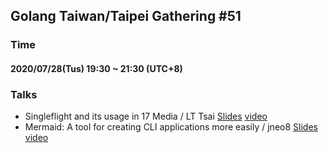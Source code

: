 ## Golang Taiwan/Taipei Gathering #51

### Time

#### 2020/07/28(Tus) 19:30 ~ 21:30  (UTC+8)

### Talks

- Singleflight and its usage in 17 Media / LT Tsai  [Slides]() [video]()
- Mermaid: A tool for creating CLI applications more easily / jneo8 [Slides](https://www.slideshare.net/JamesLin48/mermaid-237333341) [video]()

